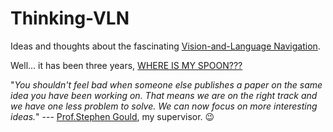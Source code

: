 # Thinking-VLN
Ideas and thoughts about the fascinating [Vision-and-Language Navigation](https://panderson.me/).

Well... it has been three years, [WHERE IS MY SPOON???](https://bringmeaspoon.org/)

"*You shouldn't feel bad when someone else publishes a paper on the same idea you have been working on. That means we are on the right track and we have one less problem to solve. We can now focus on more interesting ideas.*" --- [Prof.Stephen Gould](http://users.cecs.anu.edu.au/~sgould/), my supervisor. :wink:

